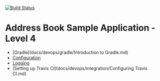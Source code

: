 [![Build Status](https://travis-ci.org/se-edu/addressbook-level4.svg?branch=master)](https://travis-ci.org/se-edu/addressbook-level4.svg?branch=master)

# Address Book Sample Application - Level 4

- [Gradle](docs/devops/gradle/Introduction to Gradle.md)
- [Configuration](docs/addressbook/Configuration.md)
- [Logging](docs/addressbook/Logging.md)
- [Setting up Travis CI](docs/devops/integration/Configuring Travis CI.md)
